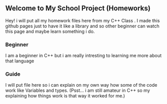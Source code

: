## Welcome to My School Project (Homeworks)

Hey! i will put all my homework files here from my C++ Class .
I made this github pages just to have it like a library and so other beginner can watch this page and maybe learn something i do.


### Beginner

I am a beginner in C++ but i am really intresting to learning me more about that language

### Guide

I will put file here so i can explain on my own way how some of the code work like Variables and types.
(Psst... i am still amateur in C++ so my explaining how things work is that way it worked for me.)


